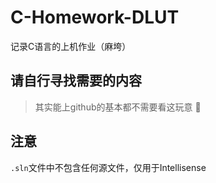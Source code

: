 # C-Homework-DLUT
记录C语言的上机作业（麻垮）
## 请自行寻找需要的内容
> 其实能上github的基本都不需要看这玩意 :dog:
## 注意
```.sln```文件中不包含任何源文件，仅用于Intellisense
